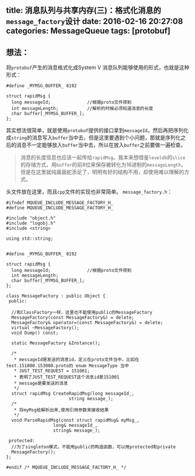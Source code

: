 title: 消息队列与共享内存(三)：格式化消息的`message_factory`设计
date: 2016-02-16 20:27:08
categories: MessageQueue
tags: [protobuf]
---

## 想法：
将`protobuf`产生的消息格式化成System V 消息队列能够使用的形式，也就是这种形式：
```
#define _MYMSG_BUFFER_ 8192

struct rapidMsg {
  long messageId;              //根据proto文件得到
  int messageLength;           //解析的时候必须知道消息的长度
  char buffer[_MYMSG_BUFFER_];
};
```
其实想法很简单，就是使用`protobuf`提供的接口拿到`messageId`，然后再把序列化成`string`的消息写入`buffer`当中去，但是这里要遇到个小问题，那就是序列化之后的消息不一定能够放入`buffer`当中去，所以在放入`buffer`之前要做一遍检查。

> 消息的长度信息也应该一起传给`rapidMsg`。我本来想借鉴`leveldb`的`slice`的存储方式，用`buffer`的前8位来保存被转化为16进制的`messageLength`，但是在这里就纯属画蛇添足了，明明有好的结构不用，却使用难以理解的方式。

头文件放在这里，而且`cpp`文件的实现也非常简单。
`message_factory.h`：
```
#ifndef MQUEUE_INCLUDE_MESSAGE_FACTORY_H_
#define MQUEUE_INCLUDE_MESSAGE_FACTORY_H_

#include "object.h"
#include "logobj.h"
#include <string>

using std::string;


#define _MYMSG_BUFFER_ 8192

struct rapidMsg {
  long messageId;              //根据proto文件得到
  int messageLength;
  char buffer[_MYMSG_BUFFER_];
};

class MessageFactory : public Object {
 public:

  //和ClassFactory一样，这里也不能使用public的MessageFactory
  MessageFactory(const MessageFactory&) = delete;
  MessageFactory& operator=(const MessageFactory&) = delete;
  virtual ~MessageFactory();
  void Dump() const;

  static MessageFactory &Instance();

  /*
   * messageId是发送的消息id，定义在proto文件当中，比如在test.151000.153000.proto的 enum MessageType 当中
   * JUST_TEST_REQUEST = 151001;
   * 表明了JUST_TEST_REQUEST这个消息id是151001
   * message是要发送的消息
   */
  struct rapidMsg CreateRapidMsg(long messageId_,
						string message_);
  /*
   * 将myMsg给解析出来,使用引用参数来接收结果
   */
  void ParseRapidMsg(const struct rapidMsg& myMsg_,
		          long& messageId_,
				  string& message_);

 protected:
  //为了singleton模式，不能用public的构造函数，可以用protected和private
  MessageFactory();
};

#endif /* MQUEUE_INCLUDE_MESSAGE_FACTORY_H_ */
```

